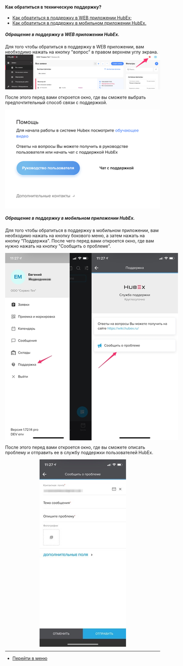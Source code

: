 #### Как обратиться в техническую поддержку?
<html>
<meta charset="utf-8">
<title>Быстрый переход внутри документа</title>
<ul>
     <li><a href="#csweb">Как обратиться в поддержку в WEB приложении HubEx;</a></li>
     <li><a href="#csma">Как обратиться в поддержку в мобильном приложении HubEx.</a></li>
</ul>
</html>

<h5 id="csweb">Обращение в поддержку в WEB приложении HubEx.</h5>
Для того чтобы обратиться в поддержку в WEB приложении, вам необходимо нажать на кнопку "вопрос" в правом верхнем углу экрана.

<img src="/attachments/images/FAQ/USER/HowToContactSupport/htcs1.jpg"/>

После этого перед вами откроется окно, где вы сможете выбрать предпочтительный способ связи с поддержкой.

<img src="/attachments/images/FAQ/USER/HowToContactSupport/htcs2.png"/>

<h5 id="csma">Обращение в поддержку в мобильном приложении HubEx.</h5>

Для того чтобы обратиться в поддержку в мобильном приложении, вам необходимо нажать на кнопку бокового меню, а затем нажать на кнопку "Поддержка". После чего перед вами откроется окно, где вам нужно нажать на кнопку "Сообщить о проблеме".

<div style="display: flex;">
  <img  style="margin: 0 auto; display: block; max-width: 100%;" src="/attachments/images/FAQ/USER/HowToContactSupport/htcs3.jpg" /><img style="margin: 0 auto; display: block; max-width: 100%;" src="/attachments/images/FAQ/USER/HowToContactSupport/htcs4.jpg" />
</div>

После этого перед вами откроется окно, где вы сможете описать проблему и отправить ее в службу поддержки пользователей HubEx.

<div>
  <img  style="margin: 0 auto; display: block; max-width: 100%;" src="/attachments/images/FAQ/USER/HowToContactSupport/htcs5.jpg" />
</div>


___
- [Перейти в меню](http://wiki.hubex.ru)
